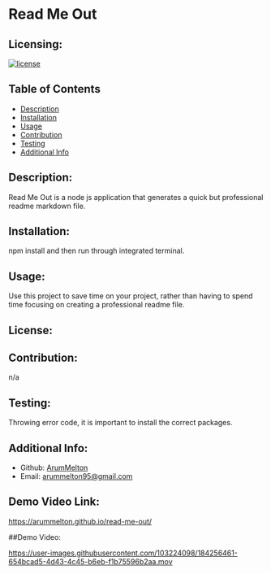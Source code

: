 # Read Me Out
  ## Licensing:
  [![license](https://img.shields.io/badge/license--blue)](https://shields.io)
  ## Table of Contents 
  - [Description](#description)
  - [Installation](#installation)
  - [Usage](#usage)
  - [Contribution](#contribution)
  - [Testing](#testing)
  - [Additional Info](#additional-info)
  ## Description:
  Read Me Out is a node js application that generates a quick but professional readme markdown file.
  ## Installation:
  npm install and then run through integrated terminal.
  ## Usage:
  Use this project to save time on your project, rather than having to spend time focusing on creating a professional readme file.
  ## License:
  
  ## Contribution:
  n/a
  ## Testing:
  Throwing error code, it is important to install the correct packages.
  ## Additional Info:
  - Github: [ArumMelton](https://github.com/ArumMelton)
  - Email: arummelton95@gmail.com 

  ## Demo Video Link:
  https://arummelton.github.io/read-me-out/
  
  ##Demo Video:
  

https://user-images.githubusercontent.com/103224098/184256461-654bcad5-4d43-4c45-b6eb-f1b75596b2aa.mov


  
